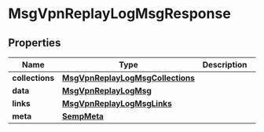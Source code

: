 
# MsgVpnReplayLogMsgResponse

## Properties
Name | Type | Description | Notes
------------ | ------------- | ------------- | -------------
**collections** | [**MsgVpnReplayLogMsgCollections**](MsgVpnReplayLogMsgCollections.md) |  |  [optional]
**data** | [**MsgVpnReplayLogMsg**](MsgVpnReplayLogMsg.md) |  |  [optional]
**links** | [**MsgVpnReplayLogMsgLinks**](MsgVpnReplayLogMsgLinks.md) |  |  [optional]
**meta** | [**SempMeta**](SempMeta.md) |  | 



